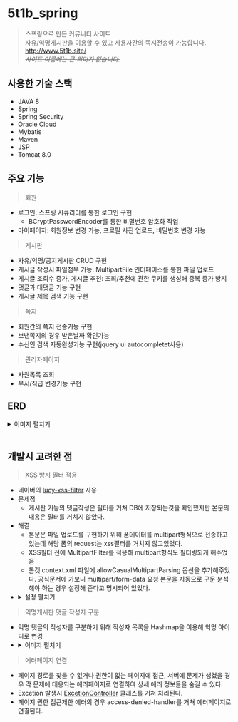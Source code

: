 # 5t1b_spring
> 스프링으로 만든 커뮤니티 사이트   
> 자유/익명게시판을 이용할 수 있고 사용자간의 쪽지전송이 가능합니다.    
> http://www.5t1b.site/   
>  ~~_사이트 이름에는 큰 의미가 없습니다._~~    
            
## 사용한 기술 스택
- JAVA 8
- Spring
- Spring Security
- Oracle Cloud
- Mybatis
- Maven
- JSP    
- Tomcat 8.0
   
## 주요 기능   
> 회원   
- 로그인: 스프링 시큐리티를 통한 로그인 구현 
   - BCryptPasswordEncoder를 통한 비밀번호 암호화 작업         
- 마이페이지: 회원정보 변경 가능, 프로필 사진 업로드, 비밀번호 변경 가능      

> 게시판    
- 자유/익명/공지게시판 CRUD 구현      
- 게시글 작성시 파일첨부 가능: MultipartFile 인터페이스를 통한 파일 업로드    
- 게시글 조회수 증가, 게시글 추천: 조회/추천에 관한 쿠키를 생성해 중복 증가 방지
- 댓글과 대댓글 기능 구현     
- 게시글 제목 검색 기능 구현

> 쪽지      
- 회원간의 쪽지 전송기능 구현    
- 보낸쪽지의 경우 받은날짜 확인가능    
- 수신인 검색 자동완성기능 구현(jquery ui autocompletet사용)   

> 관리자페이지
- 사원목록 조회      
- 부서/직급 변경기능 구현     
     
## ERD
<details>
<summary>이미지 펼치기</summary>
<div markdown="1">
<img src="https://github.com/leehb105/5t1b_spring/blob/master/img/erd.png?raw=true">
</div>
</details>

<br>     

## 개발시 고려한 점      
> XSS 방지 필터 적용   
- 네이버의 [lucy-xss-filter](https://github.com/naver/lucy-xss-servlet-filter) 사용
- 문제점    
  - 게시판 기능의 댓글작성은 필터를 거쳐 DB에 저장되는것을 확인했지만 본문의 내용은 필터를 거치지 않았다.
- 해결 
  - 본문은 파일 업로드를 구현하기 위해 폼데이터를 multipart형식으로 전송하고 있는데 해당 폼의 request는 xss필터를 거치지 않고있었다.
  - XSS필터 전에 MultipartFilter를 적용해 multipart형식도 필터링되게 해주었음
  - 톰캣 context.xml 파일에 allowCasualMultipartParsing 옵션을 추가해주었다. 공식문서에 가보니 multipart/form-data 요청 본문을 자동으로 구문 분석해야 하는 경우 설정해 준다고 명시되어 있었다.
- <details>
    <summary>설정 펼치기</summary>
    <div markdown="1">
       <a href="https://github.com/leehb105/5t1b_spring/blob/master/src/main/webapp/WEB-INF/web.xml">
          필터설정
       </a>
       <br>
       <a href="https://github.com/leehb105/5t1b_spring/blob/master/src/main/resources/lucy-xss-servlet-filter-rule.xml">
          필터링 룰 작성
       </a>
    </div>
 </details>

 > 익명게시판 댓글 작성자 구분    
 - 익명 댓글의 작성자를 구분하기 위해 작성자 목록을 Hashmap을 이용해 익명 아이디로 변경      
 - <details>
   <summary>이미지 펼치기</summary>
   <div markdown="1">
      <img src="https://github.com/leehb105/5t1b_spring/blob/master/img/image1.png" width="50%">
   </div>
</details>

> 에러페이지 연결    
- 페이지 경로를 찾을 수 없거나 권한이 없는 페이지에 접근, 서버에 문제가 생겼을 경우 각 문제에 대응되는 에러페이지로 연결하여 상세 에러 정보들을 숨길 수 있다.     
- Excetion 발생시 [ExcetionController](https://github.com/leehb105/5t1b_spring/blob/master/src/main/java/com/spring/otlb/common/ExcetionController.java) 클래스를 거쳐 처리된다.    
- 페이지 권한 접근제한 에러의 경우 access-denied-handler를 거쳐 에러페이지로 연결된다.



